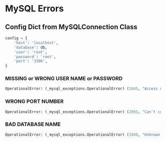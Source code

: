 # MySQL Errors

## Config Dict from MySQLConnection Class

```python
config = {
    'host': 'localhost',
    'database': db,
    'user': 'root',
    'password': 'root',
    'port': '3306',
}
```

### MISSING or WRONG USER NAME or PASSWORD

```python
OperationalError: (_mysql_exceptions.OperationalError) (1045, "Access denied for user 'lawerencelee'@'localhost' (using password: YES)") (Background on this error at: http://sqlalche.me/e/e3q8)
```

### WRONG PORT NUMBER

```python
OperationalError: (_mysql_exceptions.OperationalError) (2003, "Can't connect to MySQL server on '127.0.0.1' (61)") (Background on this error at: http://sqlalche.me/e/e3q8)
```

### BAD DATABASE NAME

```python
OperationalError: (_mysql_exceptions.OperationalError) (1049, "Unknown database 'frienddb'") (Background on this error at: http://sqlalche.me/e/e3q8)
```